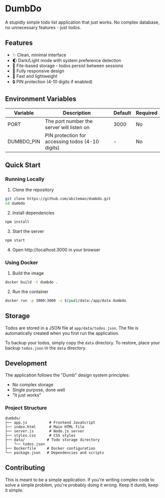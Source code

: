 # DumbDo

A stupidly simple todo list application that just works. No complex database, no unnecessary features - just todos.

## Features

- ✨ Clean, minimal interface
- 🌓 Dark/Light mode with system preference detection
- 💾 File-based storage - todos persist between sessions
- 📱 Fully responsive design
- 🚀 Fast and lightweight
- 🔒 PIN protection (4-10 digits if enabled)

## Environment Variables

| Variable | Description | Default | Required |
|----------|-------------|---------|----------|
| PORT | The port number the server will listen on | 3000 | No |
| DUMBDO_PIN | PIN protection for accessing todos (4-10 digits) | - | No |

## Quick Start

### Running Locally

1. Clone the repository
```bash
git clone https://github.com/abiteman/dumbdo.git
cd dumbdo
```

2. Install dependencies
```bash
npm install
```

3. Start the server
```bash
npm start
```

4. Open http://localhost:3000 in your browser

### Using Docker

1. Build the image
```bash
docker build -t dumbdo .
```

2. Run the container
```bash
docker run -p 3000:3000 -v $(pwd)/data:/app/data dumbdo
```

## Storage

Todos are stored in a JSON file at `app/data/todos.json`. The file is automatically created when you first run the application. 

To backup your todos, simply copy the `data` directory. To restore, place your backup `todos.json` in the `data` directory.

## Development

The application follows the "Dumb" design system principles:

- No complex storage
- Single purpose, done well
- "It just works"

### Project Structure

```
dumbdo/
├── app.js          # Frontend JavaScript
├── index.html      # Main HTML file
├── server.js       # Node.js server
├── styles.css      # CSS styles
├── data/          # Todo storage directory
│   └── todos.json
├── Dockerfile     # Docker configuration
└── package.json   # Dependencies and scripts
```

## Contributing

This is meant to be a simple application. If you're writing complex code to solve a simple problem, you're probably doing it wrong. Keep it dumb, keep it simple. 
